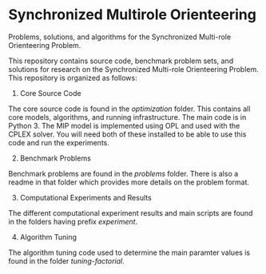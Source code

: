 # Synchronized Multirole Orienteering
Problems, solutions, and algorithms for the Synchronized Multi-role Orienteering Problem. 

This repository contains source code, benchmark problem sets, and solutions for research on the Synchronized 
Multi-role Orienteering Problem. This repository is organized as follows:

1. Core Source Code

The core source code is found in the *optimization* folder. This contains all core models, algorithms, and running infrastructure.
The main code is in Python 3. The MIP model is implemented using OPL and used with the CPLEX solver. You will need both of these
installed to be able to use this code and run the experiments.

2. Benchmark Problems

Benchmark problems are found in the *problems* folder. There is also a readme in that folder which provides more details on the
problem format.

3. Computational Experiments and Results

The different computational experiment results and main scripts are found in the folders having prefix *experiment*.

4. Algorithm Tuning

The algorithm tuning code used to determine the main paramter values is found in the folder *tuning-factorial*.
